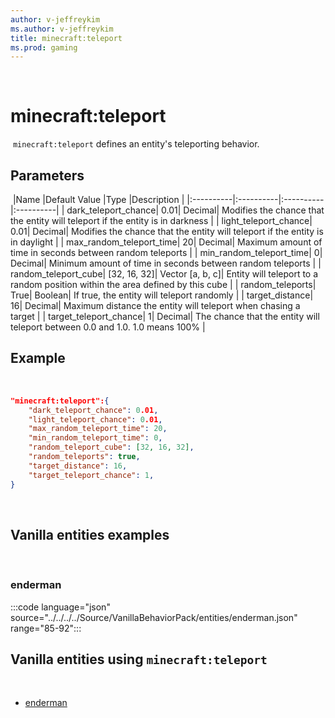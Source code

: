```yaml
---
author: v-jeffreykim
ms.author: v-jeffreykim
title: minecraft:teleport
ms.prod: gaming
---
```

​
# minecraft:teleport
​
`minecraft:teleport` defines an entity's teleporting behavior.
​
## Parameters
​
|Name |Default Value  |Type  |Description  |
|:----------|:----------|:----------|:----------|
| dark_teleport_chance| 0.01​| Decimal| Modifies the chance that the entity will teleport if the entity is in darkness |
| light_teleport_chance| 0.01| Decimal| Modifies the chance that the entity will teleport if the entity is in daylight |
| max_random_teleport_time| 20| Decimal| Maximum amount of time in seconds between random teleports |
| min_random_teleport_time| 0| Decimal| Minimum amount of time in seconds between random teleports |
| random_teleport_cube| [32, 16, 32]| Vector [a, b, c]| Entity will teleport to a random position within the area defined by this cube |
| random_teleports| True| Boolean| If true, the entity will teleport randomly |
| target_distance| 16| Decimal| Maximum distance the entity will teleport when chasing a target |
| target_teleport_chance| 1| Decimal| The chance that the entity will teleport between 0.0 and 1.0. 1.0 means 100% |

## Example
​
```json
"minecraft:teleport":{
    "dark_teleport_chance": 0.01,
    "light_teleport_chance": 0.01,
    "max_random_teleport_time": 20,
    "min_random_teleport_time": 0,
    "random_teleport_cube": [32, 16, 32],
    "random_teleports": true,
    "target_distance": 16,
    "target_teleport_chance": 1,
}
```
​
## Vanilla entities examples
​
### enderman

:::code language="json" source="../../../../Source/VanillaBehaviorPack/entities/enderman.json" range="85-92":::
​
## Vanilla entities using `minecraft:teleport`
​
- [enderman](../../../../Source/VanillaBehaviorPack_Snippets/entities/enderman.md)